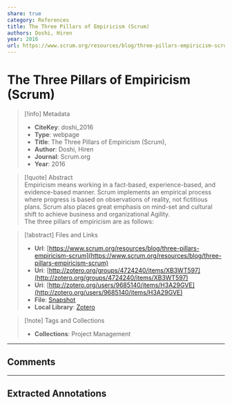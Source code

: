 ```yaml
---  
share: true  
category: References  
title: The Three Pillars of Empiricism (Scrum)  
authors: Doshi, Hiren  
year: 2016  
url: https://www.scrum.org/resources/blog/three-pillars-empiricism-scrum  
---  
```

  
# The Three Pillars of Empiricism (Scrum)  
  
> [!info] Metadata  
> - **CiteKey**: doshi_2016  
> - **Type**: webpage  
> - **Title**: The Three Pillars of Empiricism (Scrum),   
> - **Author**: Doshi, Hiren  
> - **Journal**: Scrum.org   
> - **Year**: 2016   
  
> [!quote] Abstract  
> Empiricism means working in a fact-based, experience-based, and evidence-based manner. Scrum implements an empirical process where progress is based on observations of reality, not fictitious plans. Scrum also places great emphasis on mind-set and cultural shift to achieve business and organizational Agility.  
> The three pillars of empiricism are as follows:  
  
> [!abstract] Files and Links  
> - **Url**: [https://www.scrum.org/resources/blog/three-pillars-empiricism-scrum](https://www.scrum.org/resources/blog/three-pillars-empiricism-scrum)  
> - **Uri**: [http://zotero.org/groups/4724240/items/XB3WT597](http://zotero.org/groups/4724240/items/XB3WT597)  
> - **Uri**: [http://zotero.org/users/9685140/items/H3A29GVE](http://zotero.org/users/9685140/items/H3A29GVE)  
> - **File**: [Snapshot](file:///Users/jan/Zotero/storage/33GRJVC6/three-pillars-empiricism-scrum.html)  
> - **Local Library**: [Zotero]((zotero://select/library/items/H3A29GVE))  
  
> [!note] Tags and Collections  
> - **Collections**: Project Management  
  
----  
  
## Comments  
  
  
  
----  
  
## Extracted Annotations  
  
